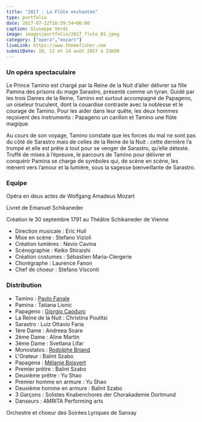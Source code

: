 ```yaml
---
title: "2017 : La Flûte enchantée"
type: portfolio
date: 2017-07-12T16:59:54+06:00
caption: Giuseppe Verdi
image: images/portfolio/2017_flute_01.jpeg
category: ["opera","mozart"]
liveLink: https://www.themefisher.com
submitDate: 10, 12 et 14 août 2017 à 21H30
---
```

### Un opéra spectaculaire

Le Prince Tamino est chargé par la Reine de la Nuit d’aller délivrer sa fille Pamina des prisons du mage Sarastro, présenté comme un tyran. Guidé par les trois Dames de la Reine, Tamino est surtout accompagné de Papageno, un oiseleur truculent, dont la couardise contraste avec la noblesse et le courage de Tamino. Pour les aider dans leur quête, les deux hommes reçoivent des instruments : Papageno un carillon et Tamino une flûte magique.

Au cours de son voyage, Tamino constate que les forces du mal ne sont pas du côté de Sarastro mais de celles de la Reine de la Nuit : cette dernière l’a trompé et elle est prête à tout pour se venger de Sarastro, qu’elle déteste. Truffé de mises à l’épreuve, le parcours de Tamino pour délivrer et conquérir Pamina se charge de symboles qui, de scène en scène, les mènent vers l’amour et la lumière, sous la sagesse bienveillante de Sarastro.

### Equipe

Opéra en deux actes de Wolfgang Amadeus Mozart

Livret de Emanuel Schikaneder

Création le 30 septembre 1791 au Théâtre Schikaneder de Vienne


- Direction musicale : Eric Hull
- Mise en scène : Stefano Vizioli
- Création lumières : Nevio Cavina
- Scénographie : Keiko Shiraishi
- Création costumes : Sébastien Maria-Clergerie
- Chorégraphe : Laurence Fanon
- Chef de choeur : Stefano Visconti

### Distribution

- Tamino : [Paolo Fanale](/artists/paolo_fanale/)
- Pamina : Tatiana Lisnic
- Papageno : [Giorgio Caoduro](/artists/giorgio_caoduro/)
- La Reine de la Nuit : Christina Poulitsi
- Sarastro : Luiz Ottavio Faria
- 1ère Dame : Andreea Soare
- 2ème Dame : Aline Martin
- 3ème Dame : Svetlana Lifar
- Monostatos : [Rodolphe Briand](/artists/rodolphe_briand/)
- L'Orateur : Balint Szabo
- Papagena : [Mélanie Boisvert](/artists/melanie_boisvert)
- Premier prêtre : Balint Szabo
- Deuxième prêtre : Yu Shao
- Premier homme en armure : Yu Shao
- Deuxième homme en armure : Balint Szabo
- 3 Garçons : Solistes Knabenchores der Chorakademie Dortmund
- Danseurs : AMRITA Performing arts


Orchestre et choeur des Soirées Lyriques de Sanxay
